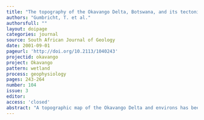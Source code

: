 ```yaml
---
title: "The topography of the Okavango Delta, Botswana, and its tectonic and sedimentological implications."
authors: "Gumbricht, T. et al."
authorsfull: ""
layout: doipage
categories: journal
source: South African Journal of Geology
date: 2001-09-01
pageurl: 'http://doi.org/10.2113/1040243'
projectid: okavango
project: Okavango
pattern: wetland
process: geophysiology
pages: 243-264
number: 104
issue: 3
editor:
access: 'closed'
abstract: "A topographic map of the Okavango Delta and environs has been constructed using a combination of elevation data including trigonometric beacons and spot heights from the government of Botswana, surveys of the navigable channels, U. S. Department of Defense data and measurements made during a geophysical survey of the region. The topography provides insight into the local tectonic and sedimentary history. Local tectonics are dominated by uplift and horst formation associated with the Ghanzi Ridge, and an arch to the north of the Panhandle, which appear to represent the tips of incipient rifts which are propagating from the northeast. The Delta has formed in the resulting depression between these arches. The Panhandle has developed along a fault, and may be largely an erosional feature incised into the northern uplift zone. The Delta itself is an alluvial fan of remarkably uniform gradient. There is no evidence of regional tilting of the fan surface. Local highs and lows are developed on the fan, but channel location is relatively insensitive to this local topography. Moreover, marked elevation differences exist between adjacent channels, creating hydrologically unstable conditions. These unusual features of the local hydrology arise because of the confining effect of channel-flanking vegetation. Sedimentation in the Delta appears to be causing crustal sagging of the central Delta, which has: tilted the major palaeo-shoreline of the Mababe Depression to the west; formed a local depression within the Ghanzi Ridge facing the Delta; and detached a sliver of the ridge along the Thamalakane fault. It is suggested that local seismicity also results mainly from sediment loading. The Selinda spillway occupies a marked local depression, which is a graben between the Gumare fault and an extension of the Linyanti fault. It is probable that southwesterly propagation of the uplift zone associated with the incipient rift will ultimately deflect the Okavango River into the Chobe-Zambezi river system via this graben."
---
```

